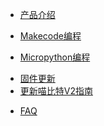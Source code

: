 <!-- * [硬件介绍](./makecode/00喵bit硬件简介)
* [固件更新](./makecode/01固件更新教程)
* [Makecode编程](./makecode/Makecode部分)
* [micropython编程](./micropython/micropython部分) -->
- [产品介绍](parameter/00喵bit硬件简介)

- [Makecode编程](makecode/Makecode部分)
    <!-- - [- 喵bit版Makecode简介](makecode/02喵bit版Makecode简介)
    - [- 彩屏显示控制](makecode/03彩屏显示控制)
    - [- 按键检测控制](makecode/04按键检测控制)
    - [- 蜂鸣器音乐控制](makecode/05蜂鸣器音乐控制)
    - [- 陀螺仪读值检测](makecode/06陀螺仪读值检测)
    - [- 温度读值检测](makecode/07温度读值检测)
    - [- 光线传感器读值检测](makecode/08光线传感器读值检测)
    - [- 引脚直接控制数字传感器](makecode/09引脚直接控制数字传感器)
    - [- 引脚直接控制模拟传感器](makecode/10引脚直接控制模拟传感器)
    - [- 引脚直接控制小舵机](makecode/11引脚直接控制小舵机)  -->
* [Micropython编程](micropython/micropython部分)
    <!-- - [- 刷新Micropython固件](micropython/刷新Micropython固件)
    - [- Pyboard驱动安装失败的问题解决](micropython/meowbit驱动安装失败的问题解决)
    - [- 喵bit编程快速开始](micropython/喵bit编程快速开始)
    - [- LED的控制](micropython/LED的使用)
    - [- 液晶屏显示与编程](micropython/液晶屏显示与编程)
    - [- 液晶屏显示多国语言字符](micropython/液晶屏显示多国语言字符)
    - [- 液晶屏显示陀螺仪数值](micropython/液晶屏实时显示陀螺仪数值)
    - [- 可编程按键](micropython/可编程按键)
    - [- 读取陀螺仪数据](micropython/读取陀螺仪数据)
    - [- 蜂鸣器编程](micropython/蜂鸣器编程)
    - [- 光线传感器和温度传感器](micropython/光线传感器和温度传感器) -->

<!-- * 喵比特游戏课程
    - [lesson1](lessons/lesson1)
    - [lesson2](lessons/lesson2)
    - [lesson3](lessons/lesson3)
    - [lesson4](lessons/lesson4)
    - [lesson5](lessons/lesson5)
    - [lesson6](lessons/lesson6)
    - [lesson7](lessons/lesson7) -->

- [固件更新](parameter/01固件更新教程)  
- [更新喵比特V2指南](update/V2-upgrade) 
* [FAQ](FAQ/FAQ)

 <!--    - SD卡和文件系统使用 -->
<!-- **由Kittenbot团队提供** -->

    
